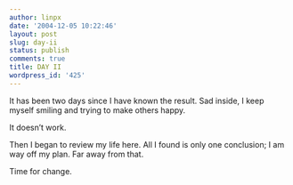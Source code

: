 ```yaml
---
author: linpx
date: '2004-12-05 10:22:46'
layout: post
slug: day-ii
status: publish
comments: true
title: DAY II
wordpress_id: '425'
---
```


It has been two days since I have known the result. Sad inside, I keep myself
smiling and trying to make others happy.


It doesn’t work.


Then I began to review my life here. All I found is only one conclusion; I am
way off my plan. Far away from that.


Time for change.



